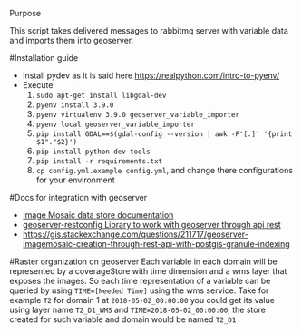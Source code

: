 Purpose

This script takes delivered messages to rabbitmq server with variable data and imports them
into geoserver.

#Installation guide

* install pydev as it is said here https://realpython.com/intro-to-pyenv/
* Execute 
    1. ```sudo apt-get install libgdal-dev```
    1. ```pyenv install 3.9.0```
    1. ```pyenv virtualenv 3.9.0 geoserver_variable_importer```
    1. ```pyenv local geoserver_variable_importer```
    1. ```pip install GDAL==$(gdal-config --version | awk -F'[.]' '{print $1"."$2}')```
    1. ```pip install python-dev-tools```
    1. ```pip install -r requirements.txt```
    1. ```cp config.yml.example config.yml```, and change there configurations for your environment

#Docs for integration with geoserver
* [Image Mosaic data store documentation](https://docs.geoserver.org/latest/en/user/tutorials/imagemosaic_timeseries/imagemosaic_timeseries.html)
* [geoserver-restconfig Library to work with geoserver through api rest](https://pypi.org/project/geoserver-restconfig/)
* https://gis.stackexchange.com/questions/211717/geoserver-imagemosaic-creation-through-rest-api-with-postgis-granule-indexing

#Raster organization on geoserver
Each variable in each domain will be represented by a coverageStore with time dimension
and a wms layer that exposes the images. So each time representation of a variable
can be queried by using `TIME=[Needed Time]` using the wms service. Take for example `T2`
for domain 1 at `2018-05-02_00:00:00` you could get its value using layer name `T2_D1_WMS` and
`TIME=2018-05-02_00:00:00`, the store created for such variable and domain would be named `T2_D1`
